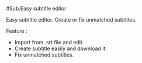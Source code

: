 #Sub.Easy subtitle editor

Easy subtitle editor. Create or fix unmatched subtitles.

Feature :
- Import from .srt file and edit.
- Create subtitle easily and download it.
- Fix unmatched subtitles.

